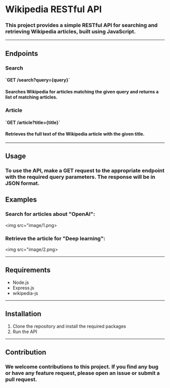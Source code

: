 <h1>Wikipedia RESTful API</h1>
<h3>This project provides a simple RESTful API for searching and retrieving Wikipedia articles, built using JavaScript.</h3>
<hr>

<h2>Endpoints</h2>
<h3>Search</h3>
<h4>`GET /search?query={query}`</h4>

<h4>Searches Wikipedia for articles matching the given query and returns a list of matching articles.</h4>

<h3>Article</h3>
<h4>`GET /article?title={title}`</h4>

  <h4>Retrieves the full text of the Wikipedia article with the given title.</h4>
  <hr>
<h2>Usage</h2>
<h3>To use the API, make a GET request to the appropriate endpoint with the required query parameters. The response will be in JSON format.</h3>


<h2>Examples</h2>
<h3>Search for articles about "OpenAI": </h3>

<img src="image/1.png>


<h3>Retrieve the article for "Deep learning": </h3>

<img src="image/2.png>

<hr>
<h2>Requirements</h2>

<ul>
<li>Node.js</li>
<li>Express.js</li>
<li>wikipedia-js</li>
</ul>

<hr>

<h2>Installation</h2>
<ol>
<li>Clone the repository and install the required packages</li>
<li>Run the API</li>
</ol>



<hr>

<h2>Contribution</h2>
<h3>We welcome contributions to this project. If you find any bug or have any feature request, please open an issue or submit a pull request.</h3>
